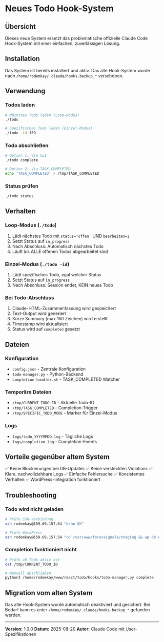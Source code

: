# Neues Todo Hook-System

## Übersicht
Dieses neue System ersetzt das problematische offizielle Claude Code Hook-System mit einer einfachen, zuverlässigen Lösung.

## Installation
Das System ist bereits installiert und aktiv. Das alte Hook-System wurde nach `/home/rodemkay/.claude/hooks.backup_*` verschoben.

## Verwendung

### Todos laden
```bash
# Nächstes Todo laden (Loop-Modus)
./todo

# Spezifisches Todo laden (Einzel-Modus)
./todo -id 159
```

### Todo abschließen
```bash
# Option 1: Via CLI
./todo complete

# Option 2: Via TASK_COMPLETED
echo 'TASK_COMPLETED' > /tmp/TASK_COMPLETED
```

### Status prüfen
```bash
./todo status
```

## Verhalten

### Loop-Modus (`./todo`)
1. Lädt nächstes Todo mit `status='offen'` UND `bearbeiten=1`
2. Setzt Status auf `in_progress`
3. Nach Abschluss: Automatisch nächstes Todo
4. Läuft bis ALLE offenen Todos abgearbeitet sind

### Einzel-Modus (`./todo -id`)
1. Lädt spezifisches Todo, egal welcher Status
2. Setzt Status auf `in_progress`
3. Nach Abschluss: Session endet, KEIN neues Todo

### Bei Todo-Abschluss
1. Claude-HTML-Zusammenfassung wird gespeichert
2. Text-Output wird generiert
3. Kurze Summary (max 150 Zeichen) wird erstellt
4. Timestamp wird aktualisiert
5. Status wird auf `completed` gesetzt

## Dateien

### Konfiguration
- `config.json` - Zentrale Konfiguration
- `todo-manager.py` - Python-Backend
- `completion-handler.sh` - TASK_COMPLETED Watcher

### Temporäre Dateien
- `/tmp/CURRENT_TODO_ID` - Aktuelle Todo-ID
- `/tmp/TASK_COMPLETED` - Completion-Trigger
- `/tmp/SPECIFIC_TODO_MODE` - Marker für Einzel-Modus

### Logs
- `logs/todo_YYYYMMDD.log` - Tägliche Logs
- `logs/completion.log` - Completion-Events

## Vorteile gegenüber altem System
✅ Keine Blockierungen bei DB-Updates
✅ Keine versteckten Violations
✅ Klare, nachvollziehbare Logs
✅ Einfache Fehlersuche
✅ Konsistentes Verhalten
✅ WordPress-Integration funktioniert

## Troubleshooting

### Todo wird nicht geladen
```bash
# Prüfe SSH-Verbindung
ssh rodemkay@159.69.157.54 "echo OK"

# Prüfe WordPress
ssh rodemkay@159.69.157.54 "cd /var/www/forexsignale/staging && wp db query 'SELECT COUNT(*) FROM stage_project_todos WHERE status=\"offen\" AND bearbeiten=1'"
```

### Completion funktioniert nicht
```bash
# Prüfe ob Todo aktiv ist
cat /tmp/CURRENT_TODO_ID

# Manuell abschließen
python3 /home/rodemkay/www/react/todo/hooks/todo-manager.py complete
```

## Migration vom alten System
Das alte Hook-System wurde automatisch deaktiviert und gesichert. Bei Bedarf kann es unter `/home/rodemkay/.claude/hooks.backup_*` gefunden werden.

---

**Version:** 1.0.0
**Datum:** 2025-08-20
**Autor:** Claude Code mit User-Spezifikationen